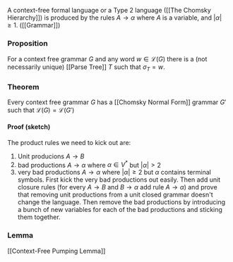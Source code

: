 A context-free formal language or a Type 2 language ([[The Chomsky Hierarchy]]) is produced by the rules $A\to \alpha$ where $A$ is a variable, and $\lvert \alpha \rvert\geq 1$. ([[Grammar]])

### Proposition
For a context free grammar $G$ and any word $w\in \mathcal{L}(G)$ there is a (not necessarily unique) [[Parse Tree]] $T$ such that $\sigma_{T}=w$.

### Theorem
Every context free grammar $G$ has a [[Chomsky Normal Form]] grammar $G'$ such that $\mathcal{L}(G)=\mathcal{L}(G')$
#### Proof (sketch)
The product rules we need to kick out are:
1. Unit producions $A\to B$
2. bad productions $A\to \alpha$ where $\alpha \in V^*$ but $\lvert \alpha \rvert>2$
3. very bad productions $A\to \alpha$ where $\lvert \alpha \rvert\geq 2$ but $\alpha$ contains terminal symbols.
First kick the very bad productions out easily. 
Then add unit closure rules (for every $A\to B$ and $B\to \alpha$ add rule $A\to \alpha$) and prove that removing unit productions from a unit closed grammar doesn't change the language.
Then remove the bad productions by introducing a bunch of new variables for each of the bad productions and sticking them together. 

### Lemma
[[Context-Free Pumping Lemma]]